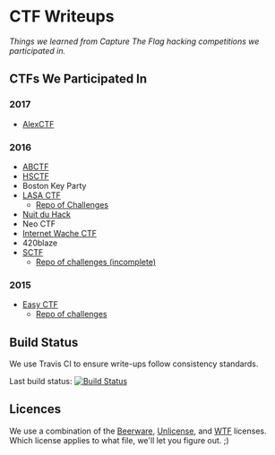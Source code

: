 # CTF Writeups

*Things we learned from Capture The Flag hacking competitions we participated in.*

## CTFs We Participated In

### 2017
* [AlexCTF](https://ctf.oddcoder.com/)

### 2016
* [ABCTF](http://abctf.xyz/)
* [HSCTF](https://compete.hsctf.com/)
* Boston Key Party
* [LASA CTF](https://lasactf.com/)
  * [Repo of Challenges](https://github.com/LASACTF/LASACTF-Problems/tree/master/Problems)
* [Nuit du Hack](https://quals.nuitduhack.com/)
* Neo CTF
* [Internet Wache CTF](https://ctf.internetwache.org/)
* 420blaze
* [SCTF](https://compete.sctf.io/2016q1/index.php)
  * [Repo of challenges (incomplete)](https://github.com/failedxyz/sctf-2016q1)

### 2015

* [Easy CTF](http://easyctf.com/)
  * [Repo of challenges](https://writeups.easyctf.com/)

## Build Status

We use Travis CI to ensure write-ups follow consistency standards.

Last build status: [![Build Status](https://travis-ci.org/HackThisCode/CTF-Writeups.svg?branch=master)](https://travis-ci.org/HackThisCode/CTF-Writeups)

## Licences

We use a combination of the [Beerware](https://tldrlegal.com/license/beerware-license), [Unlicense](http://unlicense.org), and [WTF](http://www.wtfpl.net/txt/copying) licenses. Which license applies to what file, we'll let you figure out. ;)
